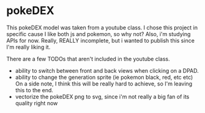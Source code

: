 # pokeDEX
This pokeDEX model was taken from a youtube class. I chose this project in specific cause I like both js and pokemon, so why not? Also, i'm studying APIs for now.
Really, REALLY incomplete, but i wanted to publish this since I'm really liking it.

There are a few TODOs that aren't included in the youtube class.</br>

<ul>
<li>ability to switch between front and back views when clicking on a DPAD.</li>
<li>ability to change the generation sprite (ie pokemon black, red, etc etc) </li>
 On a side note, I think this will be really hard to achieve, so I'm leaving this to the end.
<li>vectorize the pokeDEX png to svg, since i'm not really a big fan of its quality right now</li> </ul>
